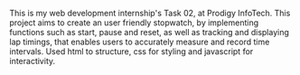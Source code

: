 This is my web development internship's Task 02, at Prodigy InfoTech. This project aims to create an user friendly stopwatch, by implementing functions such as start, pause and reset, as well as tracking and displaying lap timings, that enables users to accurately measure and record time intervals. Used html to structure, css for styling and javascript for interactivity.

